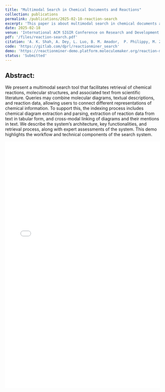```yaml
---
title: "Multimodal Search in Chemical Documents and Reactions"
collection: publications
permalink: /publications/2025-02-18-reaction-search
excerpt: 'This paper is about multimodal search in chemical documents and reactions.'
date: 2025-02-18
venue: 'International ACM SIGIR Conference on Research and Development in Information'
pdf: '/files/reaction-search.pdf'
citation: 'A. K. Shah, A. Dey, L. Luo, B. M. Amador,  P. Philippy, M. Zhong, S. Ouyang, D. M. Friday, D. Bianchi, N. Jackson, R. Zanibbi, and J. Han, "Multimodal Search in Chemical Documents and Reactions," submitted in Proceedings of the 48th International ACM SIGIR Conference on Research and Development in Information Retrieval, in SIGIR ’25. New York, NY, USA: Association for Computing Machinery, Jul. 2025'
code: 'https://gitlab.com/dprl/reactionminer_search'
demo: 'https://reactionminer-demo.platform.moleculemaker.org/reaction-miner'
status: 'Submitted'
---
```

<!--paperurl: '/files/reaction-search.pdf'-->

<!--in Proceedings of the-->
<!--48th International ACM SIGIR Conference on Research and Development in-->
<!--Information Retrieval, in SIGIR ’25. New York, NY, USA: Association for-->
<!--Computing Machinery, Jul. 2025'-->
<!--poster: '/files/MathDeck-poster.pdf'-->
## Abstract:
We present a multimodal search tool that facilitates retrieval of chemical
reactions, molecular structures, and associated text from scientific literature.
Queries may combine molecular diagrams, textual descriptions, and reaction data,
allowing users to connect different representations of chemical information. To
support this, the indexing process includes chemical diagram extraction and
parsing, extraction of reaction data from text in tabular form, and cross-modal
linking of diagrams and their mentions in text. We describe the system’s
architecture, key functionalities, and retrieval process, along with expert
assessments of the system. This demo highlights the workflow and technical
components of the search system.

<!--<iframe src="/files/MathDeck-poster.pdf" width="100%" height="500" frameborder="no" border="0" marginwidth="0" marginheight="0"></iframe>-->

<!--<br>-->

<iframe src="/files/reaction-search.pdf" width="100%" height="800" frameborder="no" border="0" marginwidth="0" marginheight="0"></iframe>

<!--<br>-->
<!--**.bib:**-->
<!---->
<!--```bib-->
<!--@inproceedings{10.1145/3539618.3591803,-->
<!--author = {Amador, Bryan and Langsenkamp, Matt and Dey, Abhisek and Shah, Ayush Kumar and Zanibbi, Richard},-->
<!--title = {Searching the ACL Anthology with Math Formulas and Text},                                         -->
<!--year = {2023},                                                                                             -->
<!--isbn = {9781450394086},                                                                                    -->
<!--publisher = {Association for Computing Machinery},                                                         -->
<!--address = {New York, NY, USA},                                                                             -->
<!--url = {https://doi.org/10.1145/3539618.3591803},                                                           -->
<!--doi = {10.1145/3539618.3591803},                                                                           -->
<!--booktitle = {Proceedings of the 46th International ACM SIGIR Conference on Research and Development in Information Retrieval},-->
<!--pages = {3110–3114},                                                                                       -->
<!--numpages = {5},                                                                                            -->
<!--keywords = {mathematical information retrieval (mir), multimodal retrieval, latex, pdf, math-aware search},-->
<!--location = {Taipei, Taiwan},                                                                               -->
<!--series = {SIGIR '23}-->
<!--}-->
<!--```-->

<!-- {% include iframe_holder.html url="/files/237-teaser.mp4" width="560" height="325" %} -->
